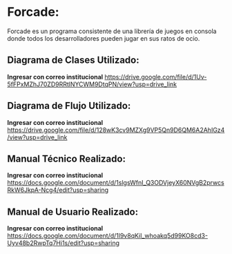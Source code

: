 # Forcade:
Forcade es un programa consistente de una librería de juegos en consola donde todos los desarrolladores pueden jugar en sus ratos de ocio.

## Diagrama de Clases Utilizado:
**Ingresar con correo institucional**
https://drive.google.com/file/d/1Uv-5fFPxMZhJ70ZD9RRtlNYCWM9DtqPN/view?usp=drive_link

## Diagrama de Flujo Utilizado:
**Ingresar con correo institucional**
https://drive.google.com/file/d/128wK3cv9MZXg9VP5Qn9D6QM6A2AhIGz4/view?usp=drive_link

## Manual Técnico Realizado:
**Ingresar con correo institucional**
https://docs.google.com/document/d/1slgsWfnI_Q3ODVjeyX60NVgB2prwcsRkW6JkpA-Ncg4/edit?usp=sharing

## Manual de Usuario Realizado:
**Ingresar con correo institucional**
https://docs.google.com/document/d/1l9v8qKiI_whoakq5d99KO8cd3-Uyv48b2RwpTq7Hi1s/edit?usp=sharing
